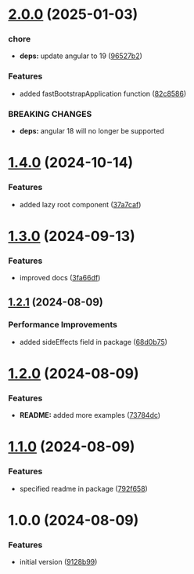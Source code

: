 # [2.0.0](https://github.com/KernelPanic92/ngx-fastboot/compare/v1.4.0...v2.0.0) (2025-01-03)


### chore

* **deps:** update angular to 19 ([96527b2](https://github.com/KernelPanic92/ngx-fastboot/commit/96527b2a970cc4dea32a710f7cd81f83640aab43))


### Features

* added fastBootstrapApplication function ([82c8586](https://github.com/KernelPanic92/ngx-fastboot/commit/82c85866b91fc14b31a3acf9cbe5680ecfb00a9d))


### BREAKING CHANGES

* **deps:** angular 18 will no longer be supported

# [1.4.0](https://github.com/KernelPanic92/ngx-fastboot/compare/v1.3.0...v1.4.0) (2024-10-14)


### Features

* added lazy root component ([37a7caf](https://github.com/KernelPanic92/ngx-fastboot/commit/37a7caf8ad208cd853cd4c4a5258335836922112))

# [1.3.0](https://github.com/KernelPanic92/ngx-fastboot/compare/v1.2.1...v1.3.0) (2024-09-13)


### Features

* improved docs ([3fa66df](https://github.com/KernelPanic92/ngx-fastboot/commit/3fa66dfeeb8902f792d1db2d1c3e4bea683823af))

## [1.2.1](https://github.com/KernelPanic92/ngx-fastboot/compare/v1.2.0...v1.2.1) (2024-08-09)


### Performance Improvements

* added sideEffects field in package ([68d0b75](https://github.com/KernelPanic92/ngx-fastboot/commit/68d0b75cb897656b8d531e92de037555c221d776))

# [1.2.0](https://github.com/KernelPanic92/ngx-fastboot/compare/v1.1.0...v1.2.0) (2024-08-09)


### Features

* **README:** added more examples ([73784dc](https://github.com/KernelPanic92/ngx-fastboot/commit/73784dcc6a43a922cd3d56a042d710dc111ce38c))

# [1.1.0](https://github.com/KernelPanic92/ngx-fastboot/compare/v1.0.0...v1.1.0) (2024-08-09)


### Features

* specified readme in package ([792f658](https://github.com/KernelPanic92/ngx-fastboot/commit/792f6581a4a063e7d31ea7937dd1e9620a5b22b4))

# 1.0.0 (2024-08-09)


### Features

* initial version ([9128b99](https://github.com/KernelPanic92/ngx-fastboot/commit/9128b99344bedfde665f03e8e2ab11c51da00869))

